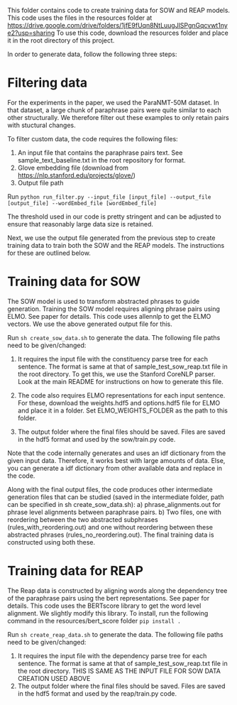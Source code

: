 This folder contains code to create training data for SOW and REAP models. This code uses the files in the resources folder at https://drive.google.com/drive/folders/1jfE9fUqn8NtLuugJlSPgnGqcvwt1nye2?usp=sharing 
To use this code, download the resources folder and place it in the root directory of this project. 

In order to generate data, follow the following three steps:

# Filtering data 
For the experiments in the paper, we used the ParaNMT-50M dataset. In that dataset, a large chunk of paraphrase pairs were quite similar to each other structurally. We therefore filter out these examples to only retain pairs with stuctural changes. 

To filter custom data, the code requires the following files:
1) An input file that contains the paraphrase pairs text. See sample_text_baseline.txt in the root repository for format.
2) Glove embedding file (download from https://nlp.stanford.edu/projects/glove/)
3) Output file path

Run ```python run_filter.py --input_file [input_file] --output_file [output_file] --wordEmbed_file [wordEmbed_file]```

The threshold used in our code is pretty stringent and can be adjusted to ensure that reasonably large data size is retained.

Next, we use the output file generated from the previous step to create training data to train both the SOW and the REAP models. The instructions for these are outlined below.

# Training data for SOW
The SOW model is used to transform abstracted phrases to guide generation. Training the SOW model requires aligning phrase pairs using ELMO. See paper for details. This code uses allennlp to get the ELMO vectors. We use the above generated output file for this.

Run ```sh create_sow_data.sh``` to generate the data. The following file paths need to be given/changed:

1) It requires the input file with the constituency parse tree for each sentence. The format is same at that of sample_test_sow_reap.txt file in the root directory. To get this, we use the Stanford CoreNLP parser. Look at the main README for instructions on how to generate this file.

2) The code also requires ELMO representations for each input sentence. For these, download the weights.hdf5 and options.hdf5 file for ELMO and place it in a folder. Set ELMO_WEIGHTS_FOLDER as the path to this folder.

3) The output folder where the final files should be saved. Files are saved in the hdf5 format and used by the sow/train.py code. 

Note that the code internally generates and uses an idf dictionary from the given input data. Therefore, it works best with large amounts of data. Else, you can generate a idf dictionary from other available data and replace in the code.

Along with the final output files, the code produces other intermediate generation files that can be studied (saved in the intermediate folder, path can be specified in sh create_sow_data.sh):
a) phrase_alignments.out for phrase level alignments between paraphrase pairs. 
b) Two files, one with reordering between the two abstracted subphrases (rules_with_reordering.out) and one without reordering between these abstracted phrases (rules_no_reordering.out). The final training data is constructed using both these.

# Training data for REAP
The Reap data is constructed by aligning words along the dependency tree of the paraphrase pairs using the bert representations. See paper for details. This code uses the BERTscore library to get the word level alignment. We slightly modify this library. To install, run the following command in the resources/bert_score folder ```pip install .```

Run ```sh create_reap_data.sh``` to generate the data. The following file paths need to be given/changed:

1)  It requires the input file with the dependency parse tree for each sentence. The format is same at that of sample_test_sow_reap.txt file in the root directory. THIS IS SAME AS THE INPUT FILE FOR SOW DATA CREATION USED ABOVE
2) The output folder where the final files should be saved. Files are saved in the hdf5 format and used by the reap/train.py code. 

